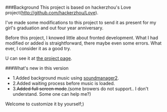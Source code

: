 ###Background
This project is based on hackerzhou's Love project(http://github.com/hackerzhou/Love).

I've made some modifications to this project to send it as present for my girl's graduation and out four year anniversary.

Before this project, I knowed little about fronted development. What I had modified or added is straightforward, there maybe even some errors. What ever, I consider it as a good try.

U can see it at [the project page](http://biaobiaoqi.me/Love).

###What's new in this version

* 1.Added background music using [soundmanager2](http://www.schillmania.com/projects/soundmanager2/).
* 2.Added waiting process before music is loaded.
* 3.~~Added full screen mode~~.(some browers do not support.. I don't understand. Some one can help me?)

Welcome to customize it by yourself;)
